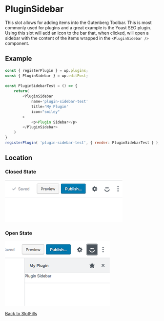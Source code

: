 # PluginSidebar

This slot allows for adding items into the Gutenberg Toolbar. This is most commonly used for plugins and a great example is the Yoast SEO plugin.
Using this slot will add an icon to the bar that, when clicked, will open a sidebar with the content of the items wrapped in the `<PluginSidebar />` component.

## Example

```js
const { registerPlugin } = wp.plugins;
const { PluginSidebar } = wp.editPost;

const PluginSidebarTest = () => {
	return(
		<PluginSidebar
			name='plugin-sidebar-test'
			title='My Plugin'
			icon="smiley"
		>
			<p>Plugin Sidebar</p>
		</PluginSidebar>
	)
}
registerPlugin( 'plugin-sidebar-test', { render: PluginSidebarTest } );

```
## Location

### Closed State
![Closed State](../../assets/plugin-sidebar-closed-state.png?raw=true)
### Open State
![Open State](./plugin-sidebar-open-state.png?raw=true)


[Back to SlotFills](../)
